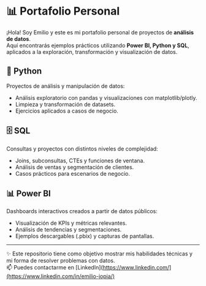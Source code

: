 # 📊 Portafolio Personal

¡Hola! Soy Emilio y este es mi portafolio personal de proyectos de **análisis de datos**.  
Aquí encontrarás ejemplos prácticos utilizando **Power BI, Python y SQL**, aplicados a la exploración, transformación y visualización de datos.

## 🐍 Python
Proyectos de análisis y manipulación de datos:
- Análisis exploratorio con pandas y visualizaciones con matplotlib/plotly.
- Limpieza y transformación de datasets.
- Ejercicios aplicados a casos de negocio.

## 🗄️ SQL
Consultas y proyectos con distintos niveles de complejidad:
- Joins, subconsultas, CTEs y funciones de ventana.
- Análisis de ventas y segmentación de clientes.
- Casos prácticos para escenarios de negocio.

## 📊 Power BI
Dashboards interactivos creados a partir de datos públicos:
- Visualización de KPIs y métricas relevantes.
- Análisis de tendencias y segmentaciones.
- Ejemplos descargables (.pbix) y capturas de pantallas.

---

✨ Este repositorio tiene como objetivo mostrar mis habilidades técnicas y mi forma de resolver problemas con datos.  
📫 Puedes contactarme en [LinkedIn](https://www.linkedin.com/](https://www.linkedin.com/in/emilio-jopia/) 
